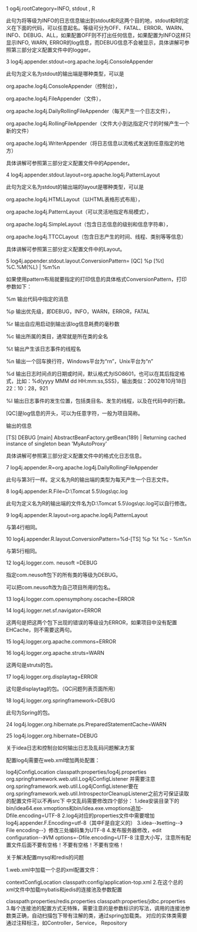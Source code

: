 1 og4j.rootCategory=INFO, stdout , R

此句为将等级为INFO的日志信息输出到stdout和R这两个目的地，stdout和R的定义在下面的代码，可以任意起名。等级可分为OFF、FATAL、ERROR、WARN、INFO、DEBUG、ALL，如果配置OFF则不打出任何信息，如果配置为INFO这样只显示INFO, WARN, ERROR的log信息，而DEBUG信息不会被显示，具体讲解可参照第三部分定义配置文件中的logger。

3 log4j.appender.stdout=org.apache.log4j.ConsoleAppender

此句为定义名为stdout的输出端是哪种类型，可以是

org.apache.log4j.ConsoleAppender（控制台），

org.apache.log4j.FileAppender（文件），

org.apache.log4j.DailyRollingFileAppender（每天产生一个日志文件），

org.apache.log4j.RollingFileAppender（文件大小到达指定尺寸的时候产生一个新的文件）

org.apache.log4j.WriterAppender（将日志信息以流格式发送到任意指定的地方）

具体讲解可参照第三部分定义配置文件中的Appender。

4 log4j.appender.stdout.layout=org.apache.log4j.PatternLayout

此句为定义名为stdout的输出端的layout是哪种类型，可以是

org.apache.log4j.HTMLLayout（以HTML表格形式布局），

org.apache.log4j.PatternLayout（可以灵活地指定布局模式），

org.apache.log4j.SimpleLayout（包含日志信息的级别和信息字符串），

org.apache.log4j.TTCCLayout（包含日志产生的时间、线程、类别等等信息）

具体讲解可参照第三部分定义配置文件中的Layout。

5 log4j.appender.stdout.layout.ConversionPattern= [QC] %p [%t] %C.%M(%L) | %m%n

如果使用pattern布局就要指定的打印信息的具体格式ConversionPattern，打印参数如下：

%m 输出代码中指定的消息

%p 输出优先级，即DEBUG，INFO，WARN，ERROR，FATAL

%r 输出自应用启动到输出该log信息耗费的毫秒数

%c 输出所属的类目，通常就是所在类的全名

%t 输出产生该日志事件的线程名

%n 输出一个回车换行符，Windows平台为“rn”，Unix平台为“n”

%d 输出日志时间点的日期或时间，默认格式为ISO8601，也可以在其后指定格式，比如：%d{yyyy MMM dd HH:mm:ss,SSS}，输出类似：2002年10月18日 22：10：28，921

%l 输出日志事件的发生位置，包括类目名、发生的线程，以及在代码中的行数。

[QC]是log信息的开头，可以为任意字符，一般为项目简称。

输出的信息

[TS] DEBUG [main] AbstractBeanFactory.getBean(189) | Returning cached instance of singleton bean 'MyAutoProxy'

具体讲解可参照第三部分定义配置文件中的格式化日志信息。

7 log4j.appender.R=org.apache.log4j.DailyRollingFileAppender

此句与第3行一样。定义名为R的输出端的类型为每天产生一个日志文件。

8 log4j.appender.R.File=D:\Tomcat 5.5\logs\qc.log

此句为定义名为R的输出端的文件名为D:\Tomcat 5.5\logs\qc.log可以自行修改。

9 log4j.appender.R.layout=org.apache.log4j.PatternLayout

与第4行相同。

10 log4j.appender.R.layout.ConversionPattern=%d-[TS] %p %t %c - %m%n

与第5行相同。

12 log4j.logger.com. neusoft =DEBUG

指定com.neusoft包下的所有类的等级为DEBUG。

可以把com.neusoft改为自己项目所用的包名。

13 log4j.logger.com.opensymphony.oscache=ERROR

14 log4j.logger.net.sf.navigator=ERROR

这两句是把这两个包下出现的错误的等级设为ERROR，如果项目中没有配置EHCache，则不需要这两句。

15 log4j.logger.org.apache.commons=ERROR

16 log4j.logger.org.apache.struts=WARN

这两句是struts的包。

17 log4j.logger.org.displaytag=ERROR

这句是displaytag的包。（QC问题列表页面所用）

18 log4j.logger.org.springframework=DEBUG

此句为Spring的包。

24 log4j.logger.org.hibernate.ps.PreparedStatementCache=WARN

25 log4j.logger.org.hibernate=DEBUG

关于idea日志和控制台如何输出日志及乱码问题解决方案

配置log4j需要在web.xml增加两处配置：

log4jConfigLocation classpath:properties/log4j.properties org.springframework.web.util.Log4jConfigListener 并需要注意org.springframework.web.util.Log4jConfigListener要在org.springframework.web.util.IntrospectorCleanupListener之前方可保证读取的配置文件可以不再src下
中文乱码需要修改四个部分： 1.idea安装目录下的bin/idea64.exe.vmoptions和bin/idea.exe.vmoptions追加-Dfile.encoding=UTF-8 2.log4j对应的properties文件中需要增加log4j.appender.F.Encoding=utf-8（其中F是自定义的） 3.idea--》setting--》File encoding--》修改三处编码集为UTF-8 4.发布服务器修改，edit configuration--》VM options=-Dfile.encoding=UTF-8 注意大小写，注意所有配置文件后面不要有空格！不要有空格！不要有空格！

关于解决配置mysql和redis的问题

1.web.xml中加载一个总的xml配置文件：

contextConfigLocation classpath:config/application-top.xml
2.在这个总的xml文件中加载mybatis和jedis的连接池及参数配置

classpath:properties/redis.properties classpath:properties/jdbc.properties
3.每个连接池的配置方式无特殊，需要注意的是参数标识的写法，调用的连接池参数类正确，自动扫描包下带有注解的类，通过spring加载类。 对应的实体类需要通过注释标注，如Controller，Service， Repository
